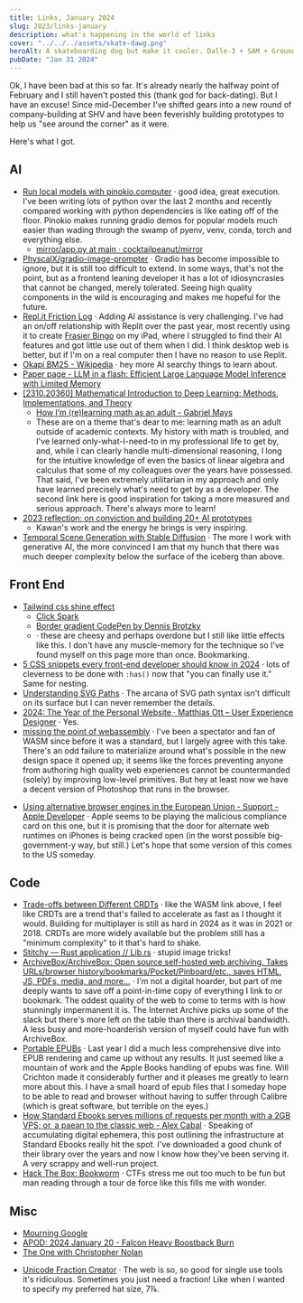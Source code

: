 ```yaml
---
title: Links, January 2024
slug: 2023/links-january
description: what's happening in the world of links
cover: "../../../assets/skate-dawg.png"
heroAlt: A skateboarding dog but make it cooler. Dalle-3 + SAM + Grounding DINO + SDXL Inpainting
pubDate: "Jan 31 2024"
---
```


Ok, I have been bad at this so far. It's already nearly the halfway point of February and I still haven't posted this (thank god for back-dating). But I have an excuse! Since mid-December I've shifted gears into a new round of company-building at SHV and have been feverishly building prototypes to help us "see around the corner" as it were.

Here's what I got.
## AI

- [Run local models with pinokio.computer](https://docs.pinokio.computer/) &middot; good idea, great execution. I've been writing lots of python over the last 2 months and recently compared working with python dependencies is like eating off of the floor. Pinokio makes running gradio demos for popular models much easier than wading through the swamp of pyenv, venv, conda, torch and everything else.
	- [mirror/app.py at main · cocktailpeanut/mirror](https://github.com/cocktailpeanut/mirror/blob/main/app.py#L45-L153)
- [PhyscalX/gradio-image-prompter](https://github.com/PhyscalX/gradio-image-prompter) &middot; Gradio has become impossible to ignore, but it is still too difficult to extend. In some ways, that's not the point, but as a frontend leaning developer it has a lot of idiosyncrasies that cannot be changed, merely tolerated. Seeing high quality components in the wild is encouraging and makes me hopeful for the future.
- [Repl.it Friction Log](https://bensu.notion.site/Repl-it-137e3120605245698e6a414a5d7dd4c4) &middot; Adding AI assistance is very challenging. I've had an on/off relationship with Replit over the past year, most recently using it to create [Frasier Bingo](https://frasier-bingo.replit.app/) on my iPad, where I struggled to find their AI features and got little use out of them when I did. I think desktop web is better, but if I'm on a real computer then I have no reason to use Replit.
- [Okapi BM25 - Wikipedia](https://en.m.wikipedia.org/wiki/Okapi_BM25) &middot; hey more AI searchy things to learn about.
- [Paper page - LLM in a flash: Efficient Large Language Model Inference with Limited Memory](https://huggingface.co/papers/2312.11514)
- [[2310.20360] Mathematical Introduction to Deep Learning: Methods, Implementations, and Theory](https://arxiv.org/abs/2310.20360)
	- [How I’m (re)learning math as an adult - Gabriel Mays](https://gmays.com/how-im-relearning-math-as-an-adult/)
	- These are on a theme that's dear to me: learning math as an adult outside of academic contexts. My history with math is troubled, and I've learned only-what-I-need-to in my professional life to get by, and, while I can clearly handle multi-dimensional reasoning, I long for the intuitive knowledge of even the basics of linear algebra and calculus that some of my colleagues over the years have possessed. That said, I've been extremely utilitarian in my approach and only have learned precisely what's need to get by as a developer. The second link here is good inspiration for taking a more measured and serious approach. There's always more to learn!
- [2023 reflection: on conviction and building 20+ AI prototypes](https://whichlight.substack.com/p/2023-reflection-on-conviction-and)
	- Kawan's work and the energy he brings is very inspiring. 
- [Temporal Scene Generation with Stable Diffusion](https://huggingface.co/blog/Bilal326/stable-diffusion-project) &middot; The more I work with generative AI, the more convinced I am that my hunch that there was much deeper complexity below the surface of the iceberg than above.


## Front End

- [Tailwind css shine effect](https://www.julienthibeaut.xyz/blog/create-shine-effect-on-card-with-tailwind-css)
	- [Click Spark](https://ryanmulligan.dev/blog/click-spark/)
	- [Border gradient CodePen by Dennis Brotzky](https://codepen.io/brotzky/pen/JjzrzQm)
	- &middot; these are cheesy and perhaps overdone but I still like little effects like this. I don't have any muscle-memory for the technique so I've found myself on this page more than once. Bookmarking.
- [5 CSS snippets every front-end developer should know in 2024](https://web.dev/articles/5-css-snippets-every-front-end-developer-should-know-in-2024) &middot; lots of cleverness to be done with `:has()` now that "you can finally use it." Same for nesting.
- [Understanding SVG Paths](https://www.nan.fyi/svg-paths) &middot; The arcana of SVG path syntax isn't difficult on its surface but I can never remember the details.
- [2024: The Year of the Personal Website · Matthias Ott – User Experience Designer](https://matthiasott.com/notes/2024-the-year-of-the-personal-website) &middot; Yes.
- [missing the point of webassembly](https://wingolog.org/archives/2024/01/08/missing-the-point-of-webassembly) &middot; I've been a spectator and fan of WASM since before it was a standard, but I largely agree with this take. There's an odd failure to materialize around what's possible in the new design space it opened up; it seems like the forces preventing anyone from authoring high quality web experiences cannot be countermanded (solely) by improving low-level primitives. But hey at least now we have a decent version of Photoshop that runs in the browser.
* [Using alternative browser engines in the European Union - Support - Apple Developer](https://developer.apple.com/support/alternative-browser-engines/) &middot; Apple seems to be playing the malicious compliance card on this one, but it is promising that the door for alternate web runtimes on iPhones is being cracked open (in the worst possible big-government-y way, but still.) Let's hope that some version of this comes to the US someday.

## Code

* [Trade-offs between Different CRDTs](https://interjectedfuture.com/trade-offs-between-different-crdts/) &middot; like the WASM link above, I feel like CRDTs are a trend that's failed to accelerate as fast as I thought it would. Building for multiplayer is still as hard in 2024 as it was in 2021 or 2018. CRDTs are more widely available but the problem still has a "minimum complexity" to it that's hard to shake.
* [Stitchy — Rust application // Lib.rs](https://lib.rs/crates/stitchy) &middot; stupid image tricks!
* [ArchiveBox/ArchiveBox: Open source self-hosted web archiving. Takes URLs/browser history/bookmarks/Pocket/Pinboard/etc., saves HTML, JS, PDFs, media, and more...](https://github.com/ArchiveBox/ArchiveBox) &middot; I'm not a digital hoarder, but part of me deeply wants to save off a point-in-time copy of everything I link to or bookmark. The oddest quality of the web to come to terms with is how stunningly impermanent it is. The Internet Archive picks up some of the slack but there's more left on the table than there is archival bandwidth. A less busy and more-hoarderish version of myself could have fun with ArchiveBox.
* [Portable EPUBs](https://willcrichton.net/notes/portable-epubs/) &middot; Last year I did a much less comprehensive dive into EPUB rendering and came up without any results. It just seemed like a mountain of work and the Apple Books handling of epubs was fine. Will Crichton made it considerably further and it pleases me greatly to learn more about this. I have a small hoard of epub files that I someday hope to be able to read and browser without having to suffer through Calibre (which is great software, but terrible on the eyes.)
* [How Standard Ebooks serves millions of requests per month with a 2GB VPS; or, a paean to the classic web - Alex Cabal](https://alexcabal.com/posts/standard-ebooks-and-classic-web-tech) &middot; Speaking of accumulating digital ephemera, this post outlining the infrastructure at Standard Ebooks really hit the spot. I've downloaded a good chunk of their library over the years and now I know how they've been serving it. A very scrappy and well-run project.
* [Hack The Box: Bookworm](https://blog.0x7d0.dev/writeups/hack-the-box/bookworm/) &middot; CTFs stress me out too much to be fun but man reading through a tour de force like this fills me with wonder.

## Misc

* [Mourning Google](https://www.tbray.org/ongoing/When/202x/2024/01/15/Google-2024)
* [APOD: 2024 January 20 - Falcon Heavy Boostback Burn](https://apod.nasa.gov/apod/ap240120.html)
* [The One with Christopher Nolan](https://johnaugust.com/2023/the-one-with-christopher-nolan)
- [Unicode Fraction Creator](https://lights0123.com/fractions/) &middot; The web is so, so good for single use tools it's ridiculous. Sometimes you just need a fraction! Like when I wanted to specify my preferred hat size, 7⅞.



